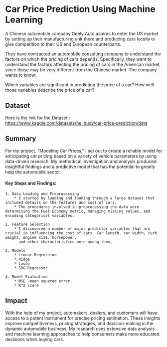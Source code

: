 
# Car Price Prediction Using Machine Learning


A Chinese automobile company Geely Auto aspires to enter the US market by setting up their manufacturing unit there and producing cars locally to give competition to their US and European counterparts.

They have contracted an automobile consulting company to understand the factors on which the pricing of cars depends. Specifically, they want to understand the factors affecting the pricing of cars in the American market, since those may be very different from the Chinese market. The company wants to know:

Which variables are significant in predicting the price of a car?
How well those variables describe the price of a car?

## Dataset

Here is the link for the Dataset : https://www.kaggle.com/datasets/hellbuoy/car-price-prediction/data
## Summary

For my project, "Modeling Car Prices," I set out to create a reliable model for anticipating car pricing based on a variety of vehicle parameters by using data-driven research. My methodical investigation and analysis produced insightful findings and a predictive model that has the potential to greatly help the automobile sector.

#### Key Steps and Findings:
    1. Data Loading and Preprocessing
        * I started by loading and looking through a large dataset that included details on the features and cost of cars.
        * The procedures involved in preprocessing the data were determining the Fuel Economy metric, managing missing values, and encoding categorical variables.

    2. Feature Selection
        * I discovered a number of major predictor variables that are crucial in influencing the cost of cars. Car length, car width, curb weight, engine size, horsepower, 
          and other characteristics were among them.

    3. Models
        * Linear Regression
        * Ridge
        * Lasso
        * SDG Regressor

    4. Model Evaluation
        * MSE -mean squared error
        * R^2 score


## Impact

With the help of my project, automakers, dealers, and customers will have access to a potent instrument for precise pricing estimation. These insights improve competitiveness, pricing strategies, and decision-making in the dynamic automobile business. My research uses extensive data analysis and machine learning approaches to help consumers make more educated decisions when buying cars.
